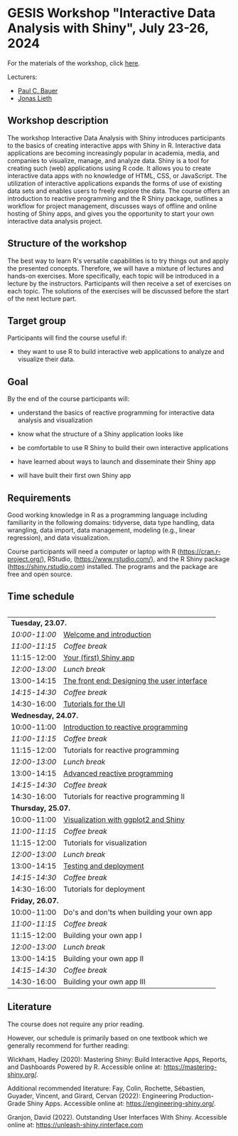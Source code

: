 # GESIS Workshop "Interactive Data Analysis with Shiny", July 23-26, 2024

For the materials of the workshop, click [here](https://paulcbauer.github.io/shiny_workshop/).

Lecturers:
- [Paul C. Bauer](https://paulcbauer.github.io/)
- [Jonas Lieth](https://www.gesis.org/institut/ueber-uns/mitarbeitendenverzeichnis/person/Jonas.Lieth)

## Workshop description

The workshop Interactive Data Analysis with Shiny introduces participants to the basics of creating interactive apps with Shiny in R. Interactive data applications are becoming increasingly popular in academia, media, and companies to visualize, manage, and analyze data. Shiny is a tool for creating such (web) applications using R code. It allows you to create interactive data apps with no knowledge of HTML, CSS, or JavaScript. The utilization of interactive applications expands the forms of use of existing data sets and enables users to freely explore the data. The course offers an introduction to reactive programming and the R Shiny package, outlines a workflow for project management, discusses ways of offline and online hosting of Shiny apps, and gives you the opportunity to start your own interactive data analysis project.


## Structure of the workshop

The best way to learn R's versatile capabilities is to try things out and apply the presented concepts. Therefore, we will have a mixture of lectures and hands-on exercises. More specifically, each topic will be introduced in a lecture by the instructors. Participants will then receive a set of exercises on each topic. The solutions of the exercises will be discussed before the start of the next lecture part.


## Target group

Participants will find the course useful if:

- they want to use R to build interactive web applications to analyze and visualize their data.


## Goal

By the end of the course participants will:

- understand the basics of reactive programming for interactive data analysis and visualization

- know what the structure of a Shiny application looks like

- be comfortable to use R Shiny to build their own interactive applications

- have learned about ways to launch and disseminate their Shiny app

- will have built their first own Shiny app


## Requirements

Good working knowledge in R as a programming language including familiarity in the following domains: tidyverse, data type handling, data wrangling, data import, data management, modeling (e.g., linear regression), and data visualization.

Course participants will need a computer or laptop with R (https://cran.r-project.org/), RStudio, (https://www.rstudio.com/), and the R Shiny package (https://shiny.rstudio.com) installed. The programs and the package are free and open source.



## Time schedule

<table cellpadding="0" cellspacing="0">

<table cellpadding="0" cellspacing="0" style="margin:0.00in;padding:0.00in;width:100%;">
  <tbody>
  <tr valign="top"><td colspan="2" valign="middle"><b>Tuesday, 23.07.</b></td></tr>
  <tr valign="top" ><td valign="middle"><i>10:00-11:00</i></td><td valign="middle"><a href="https://paulcbauer.github.io/shiny_workshop/01-workshop.html">Welcome and introduction</a></td></tr>
  <tr valign="top" ><td valign="middle"><i>11:00-11:15</i></td><td valign="middle"><i>Coffee break</i></td></tr>
  <tr valign="top"><td valign="middle">11:15-12:00</td><td valign="middle"><a href="https://paulcbauer.github.io/shiny_workshop/02-introduction.html">Your (first) Shiny app</a></td></tr>
  <tr valign="top"><td valign="middle" ><i>12:00-13:00</i></td><td valign="middle"><i>Lunch break</i></td></tr>
  <tr valign="top"><td valign="middle" >13:00-14:15</td><td valign="middle"><a href="https://paulcbauer.github.io/shiny_workshop/03-user-interface.html">The front end: Designing the user interface</a></td></tr>
  <tr valign="top"><td valign="middle" ><i>14:15-14:30</i></td><td valign="middle"><i>Coffee break</i></td></tr>
  <tr valign="top"><td valign="middle" >14:30-16:00</td><td valign="middle"><a href="https://paulcbauer.github.io/shiny_workshop/03-user-interface.html">Tutorials for the UI</a></td></tr>
  <tr valign="top"><td colspan="2" valign="middle"><b>Wednesday, 24.07.</b></td></tr>
  <tr valign="top"><td valign="middle">10:00-11:00</td><td valign="middle"><a href="https://paulcbauer.github.io/shiny_workshop/04-server-reactive-programming.html">Introduction to reactive programming</a></td></tr>
  <tr valign="top"><td valign="middle"><i>11:00-11:15</i></td><td valign="middle"><i>Coffee break</i></td></tr>
  <tr valign="top"><td valign="middle">11:15-12:00</td><td valign="middle">Tutorials for reactive programming</td></tr>
  <tr valign="top"><td valign="middle"><i>12:00-13:00</i></td><td valign="middle"><i>Lunch break</i></td></tr>
  <tr valign="top"><td valign="middle">13:00-14:15</td><td valign="middle"><a href="https://paulcbauer.github.io/shiny_workshop/04-server-reactive-programming.html">Advanced reactive programming</a></td></tr>
  <tr valign="top"><td valign="middle"><i>14:15-14:30</i></td><td valign="middle"><i>Coffee break</i></td></tr>
  <tr valign="top"><td valign="middle">14:30-16:00</td><td valign="middle">Tutorials for reactive programming II</td></tr>
  <tr valign="top"><td colspan="2" valign="middle"><b>Thursday, 25.07.</b></td></tr>
  <tr valign="top"><td valign="middle" >10:00-11:00</td><td valign="middle"><a href="https://paulcbauer.github.io/shiny_workshop/05-visualization.html">Visualization with ggplot2 and Shiny</a></td></tr>
  <tr valign="top"><td valign="middle"><i>11:00-11:15</i></td><td valign="middle"><i>Coffee break</i></td></tr>
  <tr valign="top"><td valign="middle">11:15-12:00</td><td valign="middle">Tutorials for visualization</td></tr>
  <tr valign="top"><td valign="middle"><i>12:00-13:00</i></td><td valign="middle"><i>Lunch break</i></td></tr>
  <tr valign="top"><td valign="middle">13:00-14:15</td><td valign="middle"><a href="https://paulcbauer.github.io/shiny_workshop/08-deployment.html">Testing and deployment</a></td></tr>
  <tr valign="top"><td valign="middle"><i>14:15-14:30</i></td><td valign="middle"><i>Coffee break</i></td></tr>
  <tr valign="top"><td valign="middle">14:30-16:00</td><td valign="middle">Tutorials for deployment</td></tr>
  <tr valign="top"><td colspan="2" valign="middle"><b>Friday, 26.07.</b></td></tr>
  <tr valign="top"><td valign="middle">10:00-11:00</td><td valign="middle">Do's and don'ts when building your own app</td></tr>
  <tr valign="top"><td valign="middle"><i>11:00-11:15</i></td><td valign="middle"><i>Coffee break</i></td></tr>
  <tr valign="top"><td valign="middle">11:15-12:00</td><td valign="middle">Building your own app I</td></tr>
  <tr valign="top"><td valign="middle"><i>12:00-13:00</i></td><td valign="middle"><i>Lunch break</i></td></tr>
  <tr valign="top"><td valign="middle">13:00-14:15</td><td valign="middle">Building your own app II</td></tr>
  <tr valign="top"><td valign="middle"><i>14:15-14:30</i></td><td valign="middle"><i>Coffee break</i></td></tr>
  <tr valign="top"><td valign="middle">14:30-16:00</td><td valign="middle">Building your own app III</td></tr></tbody></table>


## Literature

The course does not require any prior reading.
 
However, our schedule is primarily based on one textbook which we generally recommend for further reading:
 
Wickham, Hadley (2020): Mastering Shiny: Build Interactive Apps, Reports, and Dashboards Powered by R. Accessible online at: https://mastering-shiny.org/.
 
Additional recommended literature:
Fay, Colin, Rochette, Sébastien, Guyader, Vincent, and Girard, Cervan (2022): Engineering Production-Grade Shiny Apps. Accessible online at: https://engineering-shiny.org/.
 
Granjon, David (2022). Outstanding User Interfaces With Shiny. Accessible online at: https://unleash-shiny.rinterface.com